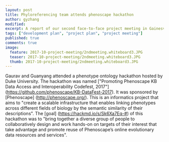 ```yaml
---
layout: post
title: Phyloreferencing team attends phenoscape hackathon
author: gyzhang
modified:
excerpt: A report of our second face-to-face project meeting in Gainesville from Oct 11-12, 2017.
tags: ["development plan", "project plan", "project meeting"]
published: true
comments: true
image:
  feature: 2017-10-project-meeting/2ndmeeting.whiteboard3.JPG
  teaser: 2017-10-project-meeting/2ndmeeting.whiteboard3.JPG
  thumb: 2017-10-project-meeting/2ndmeeting.whiteboard3.JPG
---
```


Gaurav and Guanyang attended a phenotype ontology hackathon hosted by Duke University. The hackathon was named ["Promoting Phenoscape KB Data Access and Interoperability Codefest, 2017"] (https://github.com/phenoscape/KB-DataFest-2017). It was sponsored by [Phenoscape] (http://phenoscape.org/). This is an informatics project that aims to  "create a scalable infrastructure that enables linking phenotypes across different fields of biology by the semantic similarity of their descriptions". The [goal] (https://hackmd.io/s/Sk6Xa7Eq-#) of this hackathon was to "bring together a diverse group of people to collaboratively design and work hands-on on targets of their interest that take advantage and promote reuse of Phenoscape’s online evolutionary data resources and services".
